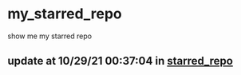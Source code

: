 # my_starred_repo
show me my starred repo

update at 10/29/21 00:37:04 in [starred_repo](./index.html)
---

